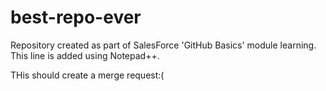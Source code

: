 # best-repo-ever
Repository created as part of SalesForce 'GitHub Basics' module learning.
This line is added using Notepad++.

THis should create a merge request:(
